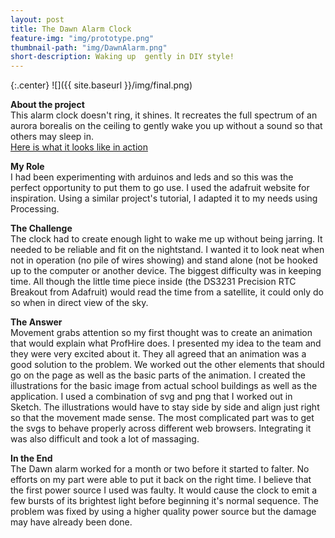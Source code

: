 ```yaml
---
layout: post
title: The Dawn Alarm Clock
feature-img: "img/prototype.png"
thumbnail-path: "img/DawnAlarm.png"
short-description: Waking up  gently in DIY style!
---
```

{:.center}
![]({{ site.baseurl }}/img/final.png)

**About the project**  
This alarm clock doesn't ring, it shines. It recreates the full spectrum of an aurora borealis on the ceiling to gently wake you up without a sound so that others may sleep in.  
[Here is what it looks like in action](https://www.youtube.com/watch?v=FWyOwYFFB6o)  


**My Role**  
I had been experimenting with arduinos and leds and so this was the perfect opportunity to put them to go use. I used the adafruit website for inspiration. Using a similar project's tutorial, I adapted it to my needs using Processing.

 **The Challenge**  
The clock had to create enough light to wake me up without being jarring.  It needed to be reliable and fit on the nightstand. I wanted it to look neat when not in operation (no pile of wires showing) and stand alone (not be hooked up to the computer or another device.
The biggest difficulty was in keeping time. All though the little time piece inside (the DS3231 Precision RTC Breakout  from Adafruit) would read the time from a satellite, it could only do so when in direct view of the sky.

**The Answer**  
Movement grabs attention so my first thought was to create an animation that would explain what ProfHire does.
I presented my idea to the team and they were very excited about it. They all agreed that an animation was a good solution to the problem.
We worked out the other elements that should go on the page as well as the basic parts of the animation.
I created the illustrations for the basic image from actual school buildings as well as the application. I used a combination of svg and png that I worked out in Sketch.
The illustrations would have to stay side by side and align just right so that the movement made sense.
The most complicated part was to get the svgs to behave properly across different web browsers. Integrating it was also difficult and took a lot of massaging.

 **In the End**  
The Dawn alarm worked for a month or two before it started to falter. No efforts on my part were able to put it back on the right time. I believe that the first power source I used was faulty. It would cause the clock to emit a few bursts of its brightest light before beginning it's normal sequence. The problem was fixed by using a higher quality power source but the damage may have already been done.
